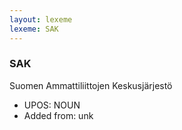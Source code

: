 ```yaml
---
layout: lexeme
lexeme: SAK
---
```


###  SAK

Suomen Ammattiliittojen Keskusjärjestö
* UPOS:  NOUN
* Added from:  unk


